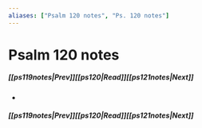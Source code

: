 ```yaml
---
aliases: ["Psalm 120 notes", "Ps. 120 notes"]
---
```

# Psalm 120 notes
##### <span class=arrow-left></span>[[ps119notes|Prev]]<span class=navigation-separator></span>[[ps120|Read]]<span class=navigation-separator></span>[[ps121notes|Next]]<span class=arrow-right></span>
- 
##### <span class=arrow-left></span>[[ps119notes|Prev]]<span class=navigation-separator></span>[[ps120|Read]]<span class=navigation-separator></span>[[ps121notes|Next]]<span class=arrow-right></span>